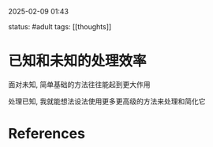 2025-02-09    01:43

status: #adult 
tags: [[thoughts]]


# 已知和未知的处理效率

面对未知, 简单基础的方法往往能起到更大作用

处理已知, 我就能想法设法使用更多更高级的方法来处理和简化它


# References

